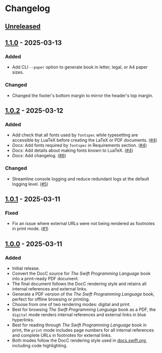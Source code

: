 # Changelog

## [Unreleased]

## [1.1.0] - 2025-03-13

### Added

- Add CLI `--paper` option to generate book in letter, legal, or A4 paper sizes.

### Changed

- Changed the footer's bottom margin to mirror the header's top margin.

## [1.0.2] - 2025-03-12

### Added

- Add check that all fonts used by `fontspec` while typesetting are accessible by LuaTeX before creating the LaTeX or PDF documents. ([#4](https://github.com/ekassos/swift-book-pdf/pull/4))
- _Docs:_ Add fonts required by `fontspec` in Requirements section. ([#4](https://github.com/ekassos/swift-book-pdf/pull/4))
- _Docs:_ Add details about making fonts known to LuaTeX. ([#4](https://github.com/ekassos/swift-book-pdf/pull/4))
- _Docs:_ Add changelog. ([#6](https://github.com/ekassos/swift-book-pdf/pull/6))

### Changed

- Streamline console logging and reduce redundant logs at the default logging level. ([#5](https://github.com/ekassos/swift-book-pdf/pull/5))

## [1.0.1] - 2025-03-11

### Fixed
- Fix an issue where external URLs were not being rendered as footnotes in print mode. ([#1](https://github.com/ekassos/swift-book-pdf/pull/1))

## [1.0.0] - 2025-03-11

### Added

- Initial release.
- Convert the DocC source for _The Swift Programming Language_ book into a print-ready PDF document.
- The final document follows the DocC rendering style and retains all internal references and external links.
- Generate a PDF version of the _The Swift Programming Language_ book, perfect for offline browsing or printing.
- Choose from one of two rendering modes: digital and print.
- Best for browsing _The Swift Programming Language_ book as a PDF, the `digital` mode renders internal references and external links in blue hyperlinks.
- Best for reading through _The Swift Programming Language_ book in print, the `print` mode includes page numbers for all internal references and complete URLs in footnotes for external links.
- Both modes follow the DocC rendering style used in [docs.swift.org](https://docs.swift.org/swift-book/documentation/the-swift-programming-language/), including code highlighting.


[unreleased]: https://github.com/ekassos/swift-book-pdf/compare/v1.1.0...HEAD
[1.1.0]: https://github.com/ekassos/swift-book-pdf/compare/v1.0.2...v1.1.0
[1.0.2]: https://github.com/ekassos/swift-book-pdf/compare/v1.0.1...v1.0.2
[1.0.1]: https://github.com/ekassos/swift-book-pdf/compare/v1.0...v1.0.1
[1.0.0]: https://github.com/ekassos/swift-book-pdf/releases/tag/v1.0
